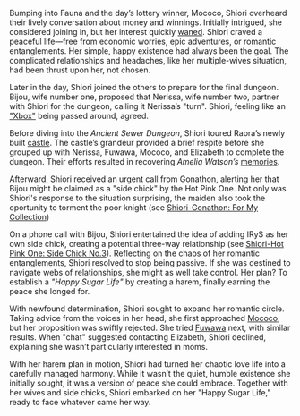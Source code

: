 Bumping into Fauna and the day’s lottery winner, Mococo, Shiori overheard their lively conversation about money and winnings. Initially intrigued, she considered joining in, but her interest quickly [waned](https://www.youtube.com/live/BlDRaNhYZxk?feature=shared\&t=443). Shiori craved a peaceful life—free from economic worries, epic adventures, or romantic entanglements. Her simple, happy existence had always been the goal. The complicated relationships and headaches, like her multiple-wives situation, had been thrust upon her, not chosen.

Later in the day, Shiori joined the others to prepare for the final dungeon. Bijou, wife number one, proposed that Nerissa, wife number two, partner with Shiori for the dungeon, calling it Nerissa’s "turn". Shiori, feeling like an ["Xbox"](https://www.youtube.com/live/BlDRaNhYZxk?feature=shared\&t=1972) being passed around, agreed.

Before diving into the *Ancient Sewer Dungeon*, Shiori toured Raora’s newly built [castle](https://www.youtube.com/live/BlDRaNhYZxk?feature=shared\&t=2112). The castle’s grandeur provided a brief respite before she grouped up with Nerissa, Fuwawa, Mococo, and Elizabeth to complete the dungeon. Their efforts resulted in recovering *Amelia Watson’s* [memories](https://www.youtube.com/live/BlDRaNhYZxk?feature=shared\&t=5872).

Afterward, Shiori received an urgent call from Gonathon, alerting her that Bijou might be claimed as a "side chick" by the Hot Pink One. Not only was Shiori's response to the situation surprising, the maiden also took the oportunity to torment the poor knight (see [Shiori-Gonathon: For My Collection](#edge:gigi-shiori-top-1-top-2))

On a phone call with Bijou, Shiori entertained the idea of adding IRyS as her own side chick, creating a potential three-way relationship (see [Shiori-Hot Pink One: Side Chick No.3](#edge:shiori-irys-right-4-top-0)). Reflecting on the chaos of her romantic entanglements, Shiori resolved to stop being passive. If she was destined to navigate webs of relationships, she might as well take control. Her plan? To establish a *"Happy Sugar Life"* by creating a harem, finally earning the peace she longed for.

With newfound determination, Shiori sought to expand her romantic circle. Taking advice from the voices in her head, she first approached [Mococo](https://www.youtube.com/live/BlDRaNhYZxk?feature=shared\&t=8479), but her proposition was swiftly rejected. She tried [Fuwawa](https://www.youtube.com/live/BlDRaNhYZxk?feature=shared\&t=8620) next, with similar results. When "chat" suggested contacting Elizabeth, Shiori declined, explaining she wasn’t particularly interested in moms.

With her harem plan in motion, Shiori had turned her chaotic love life into a carefully managed harmony. While it wasn’t the quiet, humble existence she initially sought, it was a version of peace she could embrace. Together with her wives and side chicks, Shiori embarked on her "Happy Sugar Life," ready to face whatever came her way.
